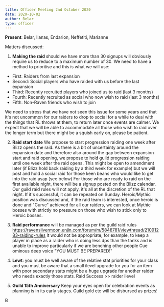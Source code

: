 ```yaml
---
title: Officer Meeting 2nd October 2020
date: 2020-10-02
author: Belar
type: officer
---
```


**Present**: Belar, Ilanas, Endarion, Neffetiti, Marianne

Matters discussed:

1. **Making the raid** should we have more than 30 signups will obviously require us to reduce to a maximum number of 30.
We need to have a method to prioritise and this is what we will use:

 - First: Raiders from last expansion
 - Second: Social players who have raided with us before the last expansion
 - Third: Recently recruited players who joined us to raid (last 3 months)
 - Fourth: Recently recruited as social who now wish to raid (last 3 months)
 - Fifth: Non-Raven friends who wish to join

We need to stress that we have not seen this issue for some years and that it's not uncommon for our raiders to drop to social for a while to deal with the things that RL throws at them, to return later once events are calmer.
We expect that we will be able to accommodate all those who wish to raid over the longer term but there might be a squish early on, please be patient.

2. **Raid start date**
We propose to start progression raiding one week after Blizz opens the raid. As there is a bit of uncertainty around the expansion date and therefore also around the gap between expansion start and raid opening, we propose to hold guild progression raiding until one week after the raid opens. This might be open to amendment later (if Blizz hold back raiding by a third week for example) but we will post and hold a social raid for those keen beans who would like to get into the raid asap (see below)
For those who are ready to raid on the first available night, there will be a signup posted on the Blizz calendar. Our guild raid rules will not apply, it's all at the discretion of the RL that night. If it's successful, it can be repeated on Sunday.
Heroic/Mythic position was discussed and, if the raid team is interested, once heroic is done and "Curve" achieved for all our raiders, we can look at Mythic bosses with strictly no pressure on those who wish to stick only to Heroic bosses.

3. **Raid performance** will be managed as per the guild raid rules
https://ravensilvermoon.enjin.com/forum/m/5848781/viewthread/21091283-raiding-rules
It would not be appropriate, for example, to keep a player in place as a raider who is doing less dps than the tanks and is unable to improve particularly if we are benching other people
Cue ominous deep voice "YOU MUST BE PREPARED!"

4. **Lewt**: you must be well aware of the relative stat priorities for your class and you must be aware that a small ilevel upgrade for you for an item with poor secondary stats might be a huge upgrade for another raider who needs exactly those stats. Raid Success >> raider ilevel

5. **Guild 15th Anniversary**
Keep your eyes open for celebration events as planning is in its early stages. Guild gold etc will be disbursed as prizes!

B
